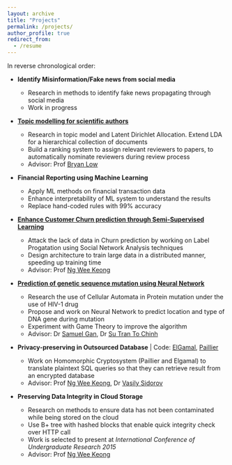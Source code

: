 ```yaml
---
layout: archive
title: "Projects"
permalink: /projects/
author_profile: true
redirect_from:
  - /resume
---
```


In reverse chronological order:

* **Identify Misinformation/Fake news from social media**
  * Research in methods to identify fake news propagating through social media
  * Work in progress

* [**Topic modelling for scientific authors**](https://github.com/tramanh06/rpms)
  * Research in topic model and Latent Dirichlet Allocation. Extend LDA for a hierarchical
  collection of documents
  * Build a ranking system to assign relevant reviewers to papers, 
  to automatically nominate reviewers during review process
  * Advisor: Prof [Bryan Low](https://www.comp.nus.edu.sg/~lowkh/research.html)

* **Financial Reporting using Machine Learning**
  * Apply ML methods on financial transaction data
  * Enhance interpretability of ML system to understand the results
  * Replace hand-coded rules with 99% accuracy

* [**Enhance Customer Churn prediction through Semi-Supervised Learning**](https://github.com/tramanh06/CDR-analysis)
  * Attack the lack of data in Churn prediction by working on Label Progatation using 
  Social Network Analysis techniques
  * Design architecture to train large data in a distributed manner, speeding up training time
  * Advisor: Prof [Ng Wee Keong](http://www.ntu.edu.sg/home/awkng/)

* [**Prediction of genetic sequence mutation using Neural Network**](https://github.com/tramanh06/HIV-DNA-neural-network)
  * Research the use of Cellular Automata in Protein mutation under the use of HIV-1 drug
  * Propose and work on Neural Network to predict location and type of DNA gene during mutation
  * Experiment with Game Theory to improve the algorithm
  * Advisor: Dr [Samuel Gan](http://www.bii.a-star.edu.sg/research/trd/apd.php), Dr [Su Tran To Chinh](https://www.linkedin.com/in/chinhsutranto/?originalSubdomain=sg)

* **Privacy-preserving in Outsourced Database** \| Code: [ElGamal](https://github.com/bazzilic/ElGamalExt), [Paillier](https://github.com/bazzilic/PaillierExt)
  * Work on Homomorphic Cryptosystem (Paillier and Elgamal) to translate
   plaintext SQL queries so that they can retrieve result from an encrypted database
  * Advisor: Prof [Ng Wee Keong](http://www.ntu.edu.sg/home/awkng/), Dr [Vasily Sidorov](http://bazzilic.me/)

* **Preserving Data Integrity in Cloud Storage**
  * Research on methods to ensure data has not been contaminated while being stored on the cloud
  * Use B+ tree with hashed blocks that enable quick integrity check over HTTP call
  * Work is selected to present at *International Conference of Undergraduate Research 2015*
  * Advisor: Prof [Ng Wee Keong](http://www.ntu.edu.sg/home/awkng/)


<!-- {% include base_path %}

Education
======
* B.S. in GitHub, GitHub University, 2012
* M.S. in Jekyll, GitHub University, 2014
* Ph.D in Version Control Theory, GitHub University, 2018 (expected)

Work experience
======
* Summer 2015: Research Assistant
  * Github University
  * Duties included: Tagging issues
  * Supervisor: Professor Git

* Fall 2015: Research Assistant
  * Github University
  * Duties included: Merging pull requests
  * Supervisor: Professor Hub
  
Skills
======
* Skill 1
* Skill 2
  * Sub-skill 2.1
  * Sub-skill 2.2
  * Sub-skill 2.3
* Skill 3

Publications
======
  <ul>{% for post in site.publications %}
    {% include archive-single-cv.html %}
  {% endfor %}</ul>
  
Talks
======
  <ul>{% for post in site.talks %}
    {% include archive-single-talk-cv.html %}
  {% endfor %}</ul>
  
Teaching
======
  <ul>{% for post in site.teaching %}
    {% include archive-single-cv.html %}
  {% endfor %}</ul>
  
Service and leadership
======
* Currently signed in to 43 different slack teams
 -->